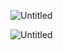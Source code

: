 ![Untitled](https://s3-us-west-2.amazonaws.com/secure.notion-static.com/ad8d030a-e3aa-4069-930e-f64a7c931526/Untitled.png)

![Untitled](https://s3-us-west-2.amazonaws.com/secure.notion-static.com/93ddda22-a49d-4d4e-9286-b7b2f2b83baa/Untitled.png)